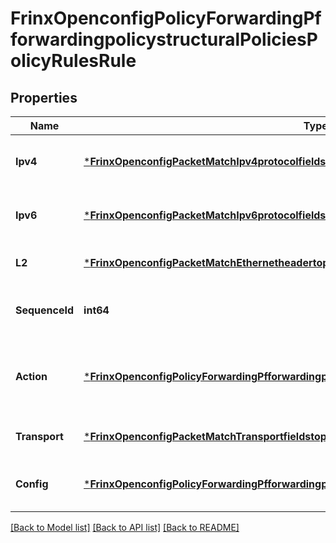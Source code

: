 # FrinxOpenconfigPolicyForwardingPfforwardingpolicystructuralPoliciesPolicyRulesRule

## Properties
Name | Type | Description | Notes
------------ | ------------- | ------------- | -------------
**Ipv4** | [***FrinxOpenconfigPacketMatchIpv4protocolfieldstopIpv4**](frinx.openconfig.packet.match.ipv4protocolfieldstop.Ipv4.md) | Optional[Top level container for IPv4 match field data] REF:Optional.empty | [optional] [default to null]
**Ipv6** | [***FrinxOpenconfigPacketMatchIpv6protocolfieldstopIpv6**](frinx.openconfig.packet.match.ipv6protocolfieldstop.Ipv6.md) | Optional[Top-level container for IPv6 match field data] REF:Optional.empty | [optional] [default to null]
**L2** | [***FrinxOpenconfigPacketMatchEthernetheadertopL2**](frinx.openconfig.packet.match.ethernetheadertop.L2.md) | Optional[Ethernet header fields] REF:Optional.empty | [optional] [default to null]
**SequenceId** | **int64** | Optional[A unique sequence identifier for the match rule.] REF:Optional.empty | [optional] [default to null]
**Action** | [***FrinxOpenconfigPolicyForwardingPfforwardingpolicystructuralPoliciesPolicyRulesRuleAction**](frinx.openconfig.policy.forwarding.pfforwardingpolicystructural.policies.policy.rules.rule.Action.md) | Optional[The forwarding policy action to be applied for packets matching the rule.] REF:Optional.empty | [optional] [default to null]
**Transport** | [***FrinxOpenconfigPacketMatchTransportfieldstopTransport**](frinx.openconfig.packet.match.transportfieldstop.Transport.md) | Optional[Transport fields container] REF:Optional.empty | [optional] [default to null]
**Config** | [***FrinxOpenconfigPolicyForwardingPfforwardingpolicystructuralPoliciesPolicyRulesRuleConfig**](frinx.openconfig.policy.forwarding.pfforwardingpolicystructural.policies.policy.rules.rule.Config.md) | Optional[Configuration parameters relating to the match rule.] REF:Optional.empty | [optional] [default to null]

[[Back to Model list]](../README.md#documentation-for-models) [[Back to API list]](../README.md#documentation-for-api-endpoints) [[Back to README]](../README.md)


